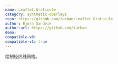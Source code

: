 ```yaml
---
name: Leaflet.Graticule
category: synthetic-overlays
repo: https://github.com/turban/Leaflet.Graticule
author: Bjørn Sandvik
author-url: https://github.com/turban
demo: 
compatible-v0:
compatible-v1: true
---
```


绘制经纬线网格。
